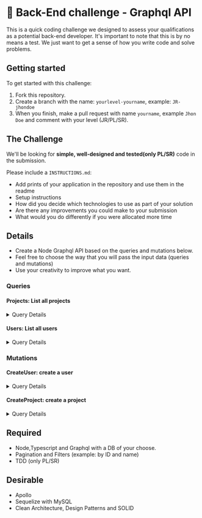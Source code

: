 # 👾 Back-End challenge - Graphql API
This is a quick coding challenge we designed to assess your qualifications as a potential back-end developer. It's important to note that this is by no means a test. We just want to get a sense of how you write code and solve problems.

## Getting started
To get started with this challenge: 
1) Fork this repository.
2) Create a branch with the name: ``yourlevel-yourname``, example: ``JR-jhondoe``
3) When you finish, make a pull request with name ``yourname``, example ``Jhon Doe`` and comment with your level (JR/PL/SR).

## The Challenge
We'll be looking for **simple, well-designed and tested(only PL/SR)** code in the submission.

Please include a ``INSTRUCTIONS.md``:
- Add prints of your application in the repository and use them in the readme
- Setup instructions
- How did you decide which technologies to use as part of your solution
- Are there any improvements you could make to your submission
- What would you do differently if you were allocated more time

## Details
- Create a Node Graphql API based on the queries and mutations below.
- Feel free to choose the way that you will pass the input data (queries and mutations)
- Use your creativity to improve what you want.

### Queries
#### Projects: List all projects
<details><summary>Query Details</summary>

<p>
  
```graphql
query projects {
  id
  name
  price
  user {
    id
    name
    email
  }
}
```

</p>
</details>

#### Users: List all users
<details><summary>Query Details</summary>

<p>
  
```graphql
query users {
  id
  name
  email
}
```

</p>
</details>

### Mutations
#### CreateUser: create a user
<details><summary>Query Details</summary>

<p>
  
```graphql
mutation createUser {
  id
  name
  email
}
```

</p>
</details>

#### CreateProject: create a project
<details><summary>Query Details</summary>

<p>
  
```graphql
mutation createProject {
  id
  name
  email
  user {
    id
    name
    email
  }
}
```

</p>
</details>

## Required
- Node,Typescript and Graphql with a DB of your choose.
- Pagination and Filters (example: by ID and name)
- TDD (only PL/SR)

## Desirable
- Apollo
- Sequelize with MySQL
- Clean Architecture, Design Patterns and SOLID
